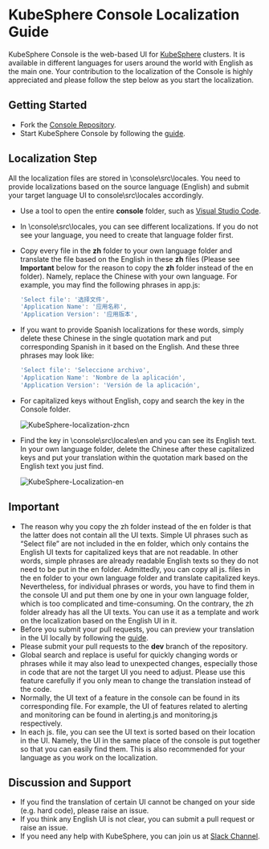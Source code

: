 # KubeSphere Console Localization Guide

KubeSphere Console is the web-based UI for [KubeSphere](https://github.com/kubesphere/kubesphere) clusters. It is available in different languages for users around the world with English as the main one. Your contribution to the localization of the Console is highly appreciated and please follow the step below as you start the localization.

## Getting Started

- Fork the [Console Repository](https://github.com/kubesphere/console).
- Start KubeSphere Console by following the [guide](https://github.com/kubesphere/console/blob/master/README.md).

## Localization Step

All the localization files are stored in \console\src\locales. You need to provide localizations based on the source language (English) and submit your target language UI to console\src\locales accordingly.

- Use a tool to open the entire **console** folder, such as [Visual Studio Code](https://code.visualstudio.com/).

- In \console\src\locales, you can see different localizations. If you do not see your language, you need to create that language folder first.

- Copy every file in the **zh** folder to your own language folder and translate the file based on the English in these **zh** files (Please see **Important** below for the reason to copy the **zh** folder instead of the en folder). Namely, replace the Chinese with your own language. For example, you may find the following phrases in app.js:

  ```js
  'Select file': '选择文件',
  'Application Name': '应用名称',
  'Application Version': '应用版本',
  ```

- If you want to provide Spanish localizations for these words, simply delete these Chinese in the single quotation mark and put corresponding Spanish in it based on the English. And these three phrases may look like:

  ```js
  'Select file': 'Seleccione archivo',
  'Application Name': 'Nombre de la aplicación',
  'Application Version': 'Versión de la aplicación',
  ```

- For capitalized keys without English, copy and search the key in the Console folder.

  ![KubeSphere-localization-zhcn](https://ap3.qingstor.com/kubesphere-website/docs/copy-capital-key.png)

- Find the key in \console\src\locales\en and you can see its English text. In your own language folder, delete the Chinese after these capitalized keys and put your translation within the quotation mark based on the English text you just find.

  ![KubeSphere-Localization-en](https://ap3.qingstor.com/kubesphere-website/docs/search-en-text.png)

## Important

- The reason why you copy the zh folder instead of the en folder is that the latter does not contain all the UI texts. Simple UI phrases such as “Select file” are not included in the en folder, which only contains the English UI texts for capitalized keys that are not readable. In other words, simple phrases are already readable English texts so they do not need to be put in the en folder. Admittedly, you can copy all js. files in the en folder to your own language folder and translate capitalized keys. Nevertheless, for individual phrases or words, you have to find them in the console UI and put them one by one in your own language folder, which is too complicated and time-consuming. On the contrary, the zh folder already has all the UI texts. You can use it as a template and work on the localization based on the English UI in it.
- Before you submit your pull requests, you can preview your translation in the UI locally by following the [guide](https://github.com/kubesphere/console/blob/master/README.md).
- Please submit your pull requests to the **dev** branch of the repository.
- Global search and replace is useful for quickly changing words or phrases while it may also lead to unexpected changes, especially those in code that are not the target UI you need to adjust. Please use this feature carefully if you only mean to change the translation instead of the code.
- Normally, the UI text of a feature in the console can be found in its corresponding file. For example, the UI of features related to alerting and monitoring can be found in alerting.js and monitoring.js respectively.
- In each js. file, you can see the UI text is sorted based on their location in the UI. Namely, the UI in the same place of the console is put together so that you can easily find them. This is also recommended for your language as you work on the localization.

## Discussion and Support

- If you find the translation of certain UI cannot be changed on your side (e.g. hard code), please raise an issue.
- If you think any English UI is not clear, you can submit a pull request or raise an issue.
- If you need any help with KubeSphere, you can join us at [Slack Channel](https://join.slack.com/t/kubesphere/shared_invite/enQtNTE3MDIxNzUxNzQ0LTZkNTdkYWNiYTVkMTM5ZThhODY1MjAyZmVlYWEwZmQ3ODQ1NmM1MGVkNWEzZTRhNzk0MzM5MmY4NDc3ZWVhMjE).